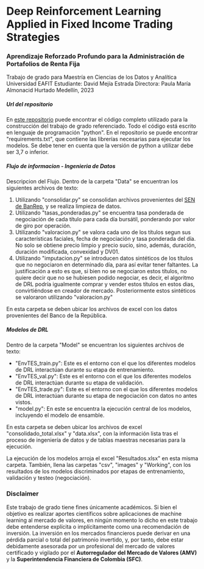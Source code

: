 # Deep Reinforcement Learning Applied in Fixed Income Trading Strategies 
### Aprendizaje Reforzado Profundo para la Administración de Portafolios de Renta Fija
Trabajo de grado para Maestría en Ciencias de los Datos y Analítica
Universidad EAFIT
Estudiante: David Mejía Estrada
Directora: Paula María Almonacid Hurtado
Medellín, 2023

##### Url del repositorio
En [este repositorio](https://github.com/dmejes98/Trading_ColombianSovereignCurve) puede encontrar el código completo utilizado para la construcción del trabajo de grado referenciado. Todo el código está escrito en lenguaje de programación "python". 
En el repositorio se puede encontrar "requirements.txt", que contiene las librerías necesarias para ejecutar los modelos. Se debe tener en cuenta que la versión de python a utilizar debe ser 3,7 o inferior.

##### Flujo de informacion - Ingenieria de Datos 

Descripcion del Flujo. Dentro de la carpeta "Data" se encuentran los siguientes archivos de texto: 
1. Utilizando "consolidar.py" se consolidan archivos provenientes del [SEN de BanRep](https://www.banrep.gov.co/es/sistemas-pago/estadisticas-sen), y se realiza limpieza de datos.
2. Utilizando "tasas_ponderadas.py" se encuentra tasa ponderada de negociación de cada título para cada día bursátil, ponderando por valor de giro por operación. 
3. Utilizando "valoracion.py" se valora cada uno de los títulos segun sus características faciales, fecha de negociación y tasa ponderada del día. No solo se obtiene precio limpio y precio sucio, sino, además, duración, duración modificada, convexidad y DV01. 
4. Utilizando "imputacion.py" se introducen datos sintéticos de los títulos que no negociaron en determinado día, para así evitar tener faltantes. La justificación a esto es que, si bien no se negociaron estos títulos, no quiere decir que no se hubiesen podido negociar, es decir, el algoritmo de DRL podría igualmente comprar y vender estos títulos en estos dias, convirtiéndose en creador de mercado. Posteriormente estos sintéticos se valoraron utilizando "valoracion.py"

En esta carpeta se deben ubicar los archivos de excel con los datos provenientes del Banco de la República.

##### Modelos de DRL

Dentro de la carpeta "Model" se encuentran los siguientes archivos de texto:
* "EnvTES_train.py": Este es el entorno con el que los diferentes modelos de DRL interactúan durante su etapa de entrenamiento.
* "EnvTES_val.py": Este es el entorno con el que los diferentes modelos de DRL interactúan durante su etapa de validación.
* "EnvTES_trade.py": Este es el entorno con el que los diferentes modelos de DRL interactúan durante su etapa de negociación con datos no antes vistos.
* "model.py": En este se encuentra la ejecución central de los modelos, incluyendo el modelo de ensamble. 

En esta carpeta se deben ubicar los archivos de excel "consolidado_total.xlsx" y "data.xlsx", con la información lista tras el proceso de ingeniería de datos y de tablas maestras necesarias para la ejecución.

La ejecución de los modelos arroja el excel "Resultados.xlsx" en esta misma carpeta. También, llena las carpetas "csv", "images" y "Working", con los resultados de los modelos discriminados por etapas de entrenamiento, validación y testeo (negociación).

### Disclaimer

Este trabajo de grado tiene fines únicamente académicos. Si bien el objetivo es realizar aportes científicos sobre aplicaciones de machine learning al mercado de valores, en ningún momento lo dicho en este trabajo debe entenderse explícita o implícitamente como una recomendación de inversión.
La inversión en los mercados financieros puede derivar en una pérdida parcial o total del patrimonio invertido, y, por tanto, debe estar debidamente asesorada por un profesional del mercado de valores certificado y vigilado por el **Autorregulador del Mercado de Valores (AMV)** y la **Superintendencia Financiera de Colombia (SFC)**.
 
